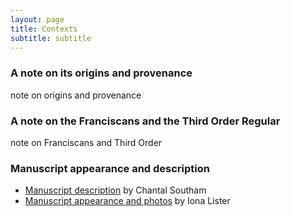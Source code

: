 ```yaml
---
layout: page
title: Contexts
subtitle: subtitle
---
```


### A note on its origins and provenance
note on origins and provenance

### A note on the Franciscans and the Third Order Regular
note on Franciscans and Third Order

### Manuscript appearance and description
- [Manuscript description](https://www.uvic.ca/library/locations/home/spcoll/documents/ms-span-1_contents.pdf) by Chantal Southam
- [Manuscript appearance and photos](http://omeka.library.uvic.ca/exhibits/show/movable-type/the-book/tablada-regla-de-la-sagrada-or) by Iona Lister
